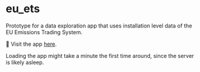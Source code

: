# eu_ets
Prototype for a data exploration app that uses installation level data of the EU Emissions Trading System.

:rocket: Visit the app [here](http://eu-ets.herokuapp.com).

Loading the app might take a minute the first time around, since the server is likely asleep.
